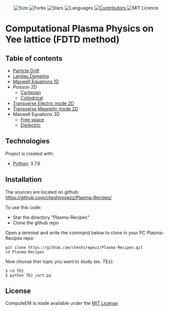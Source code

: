 <!-- Meta-Badges -->
</p>

<p align="center">
    <img alt="Size" src="https://img.shields.io/github/repo-size/cheshirepezz/Plasma-Recipes">
  </a>
  <img alt="Forks" src="https://img.shields.io/github/forks/cheshirepezz/Plasma-Recipes">
  </a>
  <img alt="Stars" src="https://img.shields.io/github/stars/cheshirepezz/Plasma-Recipes">
  </a>
  <img alt="Languages" src="https://img.shields.io/github/languages/count/cheshirepezz/Plasma-Recipes">
  </a>
  <a href="https://github.com/cheshirepezz/Plasma-Recipes/graphs/contributors">
    <img alt="Contributors" src="https://img.shields.io/github/contributors/cheshirepezz/Plasma-Recipes">
  </a>
  <img alt="MIT Licence" src="https://img.shields.io/github/license/cheshirepezz/Plasma-Recipes">
  </a>
  
</p>

# Computational Plasma Physics on Yee lattice (FDTD method)

## Table of contents
* [Particle Drift](https://github.com/cheshirepezz/Plasma-Recipes/tree/master/Drift)
* [Landau Damping](https://github.com/cheshirepezz/Plasma-Recipes/tree/master/Landau_Damping)
* [Maxwell Equations 1D](https://github.com/cheshirepezz/Plasma-Recipes/tree/master/Maxwell1D)
* Poisson 2D
  * [Cartesian](https://github.com/cheshirepezz/Plasma-Recipes/tree/master/Poisson2D/Cartesian)
  * [Cylindrical](https://github.com/cheshirepezz/Plasma-Recipes/tree/master/Poisson2D/Cylindrical)
* [Transverse Electric mode 2D](https://github.com/cheshirepezz/Plasma-Recipes/tree/master/TEz)
* [Transverse Magnetic mode 2D](https://github.com/cheshirepezz/Plasma-Recipes/tree/master/TMz)
* Maxwell Equations 3D
  * [Free space](https://github.com/cheshirepezz/Plasma-Recipes/tree/master/Maxwell3D/free)
  * [Dielectric](https://github.com/cheshirepezz/Plasma-Recipes/tree/master/Maxwell3D/dielectric)


## Technologies
Project is created with:
* [Python](https://www.python.org/): 3.7.6
	
## Installation

The sources are located on github: https://github.com/cheshirepezz/Plasma-Recipes/

To use this code:
* Star the directory "Plasma-Recipes" 
* Clone the github repo

Open a terminal and write the command below to clone in your PC Plasma-Recipes repo:

```
git clone https://github.com/cheshirepezz/Plasma-Recipes.git
cd Plasma-Recipes
```
Now choose ther topic you want to study (ex. TEz):

```
$ cd TEz
$ python TEz_cart.py
```
## License

ComputeEM is made available under the [MIT License](https://github.com/cheshirepezz/Plasma-Recipes/blob/master/LICENSE).
